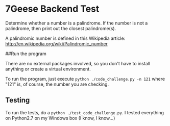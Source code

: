 7Geese Backend Test
===================

Determine whether a number is a palindrome. If the number is not a palindrome,
then print out the closest palindrome(s).

A palindromic number is defined in this Wikipedia article:
http://en.wikipedia.org/wiki/Palindromic_number


##Run the program

There are no external packages involved, so you don't have to install anything
or create a virtual environment.

To run the program, just execute `python ./code_challenge.py -n 121`
where "121" is, of course, the number you are checking.

## Testing

To run the tests, do a `python ./test_code_challenge.py`.
I tested everything on Python2.7 on my Windows box (I know, I know...)
